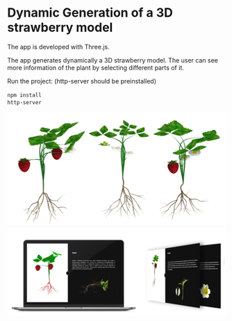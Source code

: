 <h1>Dynamic Generation of a 3D strawberry model</h1>

<p>The app is developed with Three.js.</p>
<p>The app generates dynamically a 3D strawberry model. The user can see more information of the plant by selecting different parts of it.</p>

<p>Run the project: (http-server should be preinstalled)</p>

<code>npm install</code>
<br>
<code>http-server</code>


![models](models.jpg)
![ui](UI.jpg)
